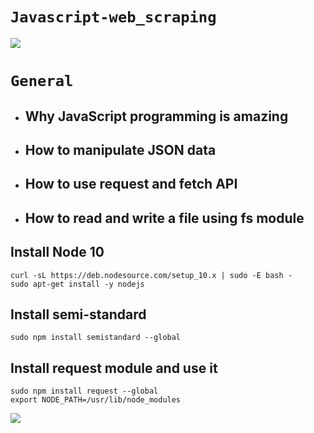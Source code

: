 # `Javascript-web_scraping`

![](https://res.cloudinary.com/practicaldev/image/fetch/s--Hee-36uP--/c_imagga_scale,f_auto,fl_progressive,h_500,q_auto,w_1000/https://dev-to-uploads.s3.amazonaws.com/uploads/articles/njjyqjkdad411h6ysa2u.jpg) 


# `General`
- ## Why JavaScript programming is amazing
- ## How to manipulate JSON data
- ## How to use request and fetch API
- ## How to read and write a file using fs module

## Install Node 10
```
curl -sL https://deb.nodesource.com/setup_10.x | sudo -E bash -
sudo apt-get install -y nodejs
```

## Install semi-standard
```
sudo npm install semistandard --global
```

## Install request module and use it
```
sudo npm install request --global
export NODE_PATH=/usr/lib/node_modules
```
![](https://cms.iproyal.com/uploads/Web_Scraping_With_Java_Script_and_Node_js_Without_Getting_Blocked_847x300_5e48f3d270.jpg)